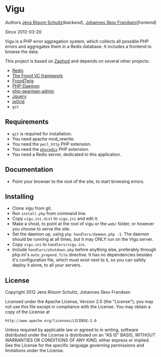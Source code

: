 Vigu
====

*Authors* [Jens Riisom Schultz](mailto:ibber_of_crew42@hotmail.com)(_backend_), [Johannes Skov Frandsen](mailto:localgod@heaven.dk)(_frontend_)

*Since*   2012-03-20

Vigu is a PHP error aggregation system, which collects all possible PHP errors and aggregates them in a Redis database. It includes a frontend to browse the data.

This project is based on [Zaphod](https://github.com/Ibmurai/zaphod) and depends on several other projects:

  * [Redis](http://redis.io)
  * [The Frood VC framework](https://github.com/Ibmurai/frood)
  * [FroodTwig](https://github.com/Ibmurai/froodTwig)
  * [PHP-Daemon](https://github.com/shaneharter/PHP-Daemon)
  * [php-gearman-admin](https://github.com/Ibmurai/php-gearman-admin)
  * [Jquery](http://jquery.com/)
  * [jqGrid](http://www.trirand.com/blog/)
  * `git`


Requirements
------------

  * `git` is required for installation.
  * You need apache mod_rewrite.
  * You need the `pecl_http` PHP extension.
  * You need the [`phpredis`](https://github.com/nicolasff/phpredis) PHP extension.
  * You need a Redis server, dedicated to this application.


Documentation
-------------

  * Point your browser to the root of the site, to start browsing errors.


Installing
----------

  * Clone vigu from git.
  * Run `install.php` from command line.
  * Copy `vigu.ini.dist` to `vigu.ini` and edit it.
  * Make a vhost, to point at the root of vigu or the `web/` folder, or however you choose to serve the site.
  * Set the daemon up, using `php handlers/daemon.php -I`. The daemon should be running at all times, but it may ONLY run on the Vigu server.
  * Copy `vigu.ini` to `handlers/vigu.ini`.
  * Include `handlers/shutdown.php` before anything else, preferably through php.ini's `auto_prepend_file` directive. It has no dependencies besides it's configuration file, which must exist next to it, so you can safely deploy it alone, to all your servers.


License
-------

Copyright 2012 Jens Riisom Schultz, Johannes Skov Frandsen

Licensed under the Apache License, Version 2.0 (the "License");
you may not use this file except in compliance with the License.
You may obtain a copy of the License at

    http://www.apache.org/licenses/LICENSE-2.0

Unless required by applicable law or agreed to in writing, software
distributed under the License is distributed on an "AS IS" BASIS,
WITHOUT WARRANTIES OR CONDITIONS OF ANY KIND, either express or implied.
See the License for the specific language governing permissions and
limitations under the License.